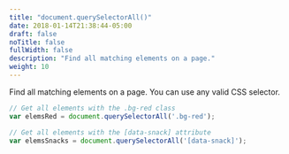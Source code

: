 ```yaml
---
title: "document.querySelectorAll()"
date: 2018-01-14T21:38:44-05:00
draft: false
noTitle: false
fullWidth: false
description: "Find all matching elements on a page."
weight: 10
---
```


Find all matching elements on a page. You can use any valid CSS selector.

```javascript
// Get all elements with the .bg-red class
var elemsRed = document.querySelectorAll('.bg-red');

// Get all elements with the [data-snack] attribute
var elemsSnacks = document.querySelectorAll('[data-snack]');
```